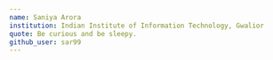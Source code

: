 ```yaml
---
name: Saniya Arora
institution: Indian Institute of Information Technology, Gwalior
quote: Be curious and be sleepy.
github_user: sar99
---
```

